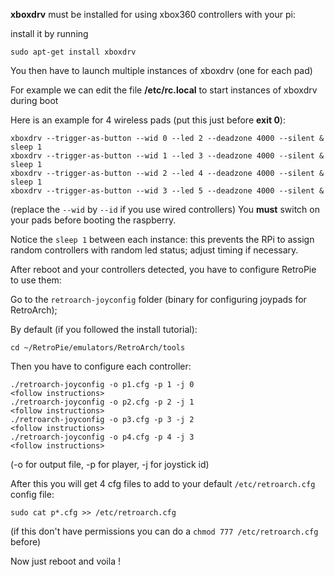 **xboxdrv** must be installed for using xbox360 controllers with your pi:

install it by running

    sudo apt-get install xboxdrv

You then have to launch multiple instances of xboxdrv (one for each pad)

For example we can edit the file **/etc/rc.local** to start instances of xboxdrv during boot

Here is an example for 4 wireless pads (put this just before **exit 0**):

    xboxdrv --trigger-as-button --wid 0 --led 2 --deadzone 4000 --silent &
    sleep 1
    xboxdrv --trigger-as-button --wid 1 --led 3 --deadzone 4000 --silent &
    sleep 1
    xboxdrv --trigger-as-button --wid 2 --led 4 --deadzone 4000 --silent &
    sleep 1
    xboxdrv --trigger-as-button --wid 3 --led 5 --deadzone 4000 --silent &

(replace the `--wid` by `--id` if you use wired controllers)
You **must** switch on your pads before booting the raspberry.

Notice the `sleep 1` between each instance: this prevents the RPi to assign random controllers with random led status; adjust timing if necessary.

After reboot and your controllers detected, you have to configure RetroPie to use them:

Go to the `retroarch-joyconfig` folder (binary for configuring joypads for RetroArch);

By default (if you followed the install tutorial):

    cd ~/RetroPie/emulators/RetroArch/tools

Then you have to configure each controller:

    ./retroarch-joyconfig -o p1.cfg -p 1 -j 0
    <follow instructions>
    ./retroarch-joyconfig -o p2.cfg -p 2 -j 1
    <follow instructions>
    ./retroarch-joyconfig -o p3.cfg -p 3 -j 2
    <follow instructions>
    ./retroarch-joyconfig -o p4.cfg -p 4 -j 3
    <follow instructions>

(-o for output file, -p for player, -j for joystick id)

After this you will get 4 cfg files to add to your default `/etc/retroarch.cfg` config file:

    sudo cat p*.cfg >> /etc/retroarch.cfg

(if this don't have permissions you can do a `chmod 777 /etc/retroarch.cfg` before)

Now just reboot and voila !